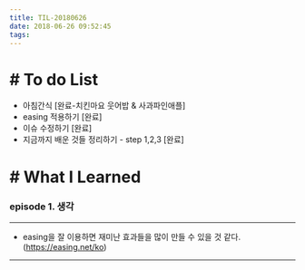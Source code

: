 ```yaml
---
title: TIL-20180626
date: 2018-06-26 09:52:45
tags: 
---
```


# # To do List

- 아침간식 [완료-치킨마요 웃어밥 & 사과파인애플]
- easing 적용하기 [완료]
- 이슈 수정하기 [완료]
- 지금까지 배운 것들 정리하기 - step 1,2,3 [완료]


# # What I Learned

### episode 1. 생각

---

- easing을 잘 이용하면 재미난 효과들을 많이 만들 수 있을 것 같다.  
	(https://easing.net/ko)

---